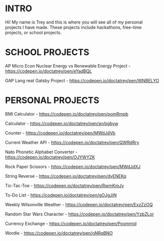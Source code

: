 # INTRO


Hi! My name is Trey and this is where you will see all of my personal projects I have made. These projects include hackathons, free-time projects, or school projects. 

# SCHOOL PROJECTS


AP Micro Econ Nuclear Energy vs Renewable Energy Project - https://codepen.io/doctatrey/pen/eYadBQL

GAP Lang reat Gatsby Project - https://codepen.io/doctatrey/pen/WNBELYO


# PERSONAL PROJECTS


BMI Calculator - https://codepen.io/doctatrey/pen/pomRmpb

Calculator - https://codepen.io/doctatrey/pen/wvbgbyw

Counter - https://codepen.io/doctatrey/pen/MWdJdVb

Current Weather API - https://codepen.io/doctatrey/pen/QWRdRry

Nato Phonetic Alphabet Converter - https://codepen.io/doctatrey/pen/OJYWYZK

Rock Paper Scissors - https://codepen.io/doctatrey/pen/MWdJdXJ

String Reverse - https://codepen.io/doctatrey/pen/dyENEKq

Tic-Tac-Toe - https://codepen.io/doctatrey/pen/RwmKmJv

To-Do List - https://codepen.io/doctatrey/pen/gOJgJjN

Weekly Wilsonville Weather - https://codepen.io/doctatrey/pen/ExzZzOQ

Random Star Wars Character - https://codepen.io/doctatrey/pen/YzbZLor

Currency Exchange - https://codepen.io/doctatrey/pen/Povmmjd

Wordle - https://codepen.io/doctatrey/pen/oNRqBNO
